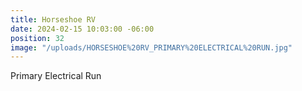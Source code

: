 ```yaml
---
title: Horseshoe RV
date: 2024-02-15 10:03:00 -06:00
position: 32
image: "/uploads/HORSESHOE%20RV_PRIMARY%20ELECTRICAL%20RUN.jpg"
---
```


Primary Electrical Run 